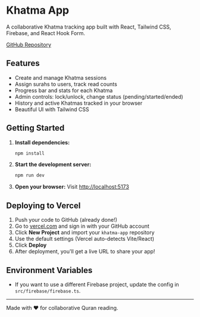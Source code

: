 # Khatma App

A collaborative Khatma tracking app built with React, Tailwind CSS, Firebase, and React Hook Form.

[GitHub Repository](https://github.com/anaskhafegui/khatma-app)

## Features

- Create and manage Khatma sessions
- Assign surahs to users, track read counts
- Progress bar and stats for each Khatma
- Admin controls: lock/unlock, change status (pending/started/ended)
- History and active Khatmas tracked in your browser
- Beautiful UI with Tailwind CSS

## Getting Started

1. **Install dependencies:**

   ```bash
   npm install
   ```

2. **Start the development server:**

   ```bash
   npm run dev
   ```

3. **Open your browser:**
   Visit [http://localhost:5173](http://localhost:5173)

## Deploying to Vercel

1. Push your code to GitHub (already done!)
2. Go to [vercel.com](https://vercel.com/) and sign in with your GitHub account
3. Click **New Project** and import your `khatma-app` repository
4. Use the default settings (Vercel auto-detects Vite/React)
5. Click **Deploy**
6. After deployment, you'll get a live URL to share your app!

## Environment Variables

- If you want to use a different Firebase project, update the config in `src/firebase/firebase.ts`.

---

Made with ❤️ for collaborative Quran reading.
